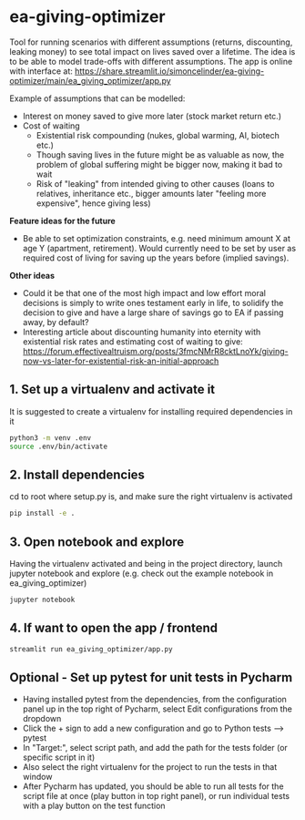 # ea-giving-optimizer
Tool for running scenarios with different assumptions (returns, discounting, leaking money) to see total impact on lives saved over a lifetime.
The idea is to be able to model trade-offs with different assumptions. The 
app is online with interface at: https://share.streamlit.io/simoncelinder/ea-giving-optimizer/main/ea_giving_optimizer/app.py

Example of assumptions that can be modelled:
- Interest on money saved to give more later (stock market return etc.)
- Cost of waiting
  - Existential risk compounding (nukes, global warming, AI, biotech etc.)
  - Though saving lives in the future might be as valuable as now, the problem of global suffering might be bigger now, making it bad to wait
  - Risk of "leaking" from intended giving to other causes (loans to relatives, inheritance etc., bigger amounts later "feeling more expensive", hence giving less)

<b>Feature ideas for the future</b><br>
 - Be able to set optimization constraints, e.g. need minimum amount X at age Y (apartment, retirement). Would currently need to be set by user as required cost of living for saving up the years before (implied savings).

<b>Other ideas</b><br>
- Could it be that one of the most high impact and low effort moral decisions is simply to write ones testament early in life, to solidify the decision to give and have a large share of savings go to EA if passing away, by default?
- Interesting article about discounting humanity into eternity with existential risk rates and estimating cost of waiting to give: https://forum.effectivealtruism.org/posts/3fmcNMrR8cktLnoYk/giving-now-vs-later-for-existential-risk-an-initial-approach


## 1. Set up a virtualenv and activate it
It is suggested to create a virtualenv for installing required dependencies in it

```bash
python3 -m venv .env 
source .env/bin/activate
```

## 2. Install dependencies
cd to root where setup.py is, and make sure the right virtualenv is activated
```bash
pip install -e .
```

## 3. Open notebook and explore
Having the virtualenv activated and being in the project directory, launch jupyter notebook and explore (e.g. check out the example notebook in ea_giving_optimizer)
```bash
jupyter notebook
```

## 4. If want to open the app / frontend
```bash
streamlit run ea_giving_optimizer/app.py
```

## Optional - Set up pytest for unit tests in Pycharm
- Having installed pytest from the dependencies, from the configuration panel up in the top right of Pycharm, select Edit configurations from the dropdown
- Click the + sign to add a new configuration and go to Python tests --> pytest
- In "Target:", select script path, and add the path for the tests folder (or specific script in it)
- Also select the right virtualenv for the project to run the tests in that window
- After Pycharm has updated, you should be able to run all tests for the script file at once (play button in top right panel), or run individual tests with a play button on the test function
